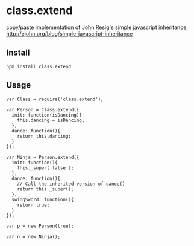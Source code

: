 class.extend
============
copy/paste implementation of John Resig's simple javascript inheritance, http://ejohn.org/blog/simple-javascript-inheritance

Install
-------
    npm install class.extend

Usage
-------
    var Class = require('class.extend');

    var Person = Class.extend({
      init: function(isDancing){
        this.dancing = isDancing;
      },
      dance: function(){
        return this.dancing;
      }
    });
     
    var Ninja = Person.extend({
      init: function(){
        this._super( false );
      },
      dance: function(){
        // Call the inherited version of dance()
        return this._super();
      },
      swingSword: function(){
        return true;
      }
    });
     
    var p = new Person(true);
     
    var n = new Ninja();
